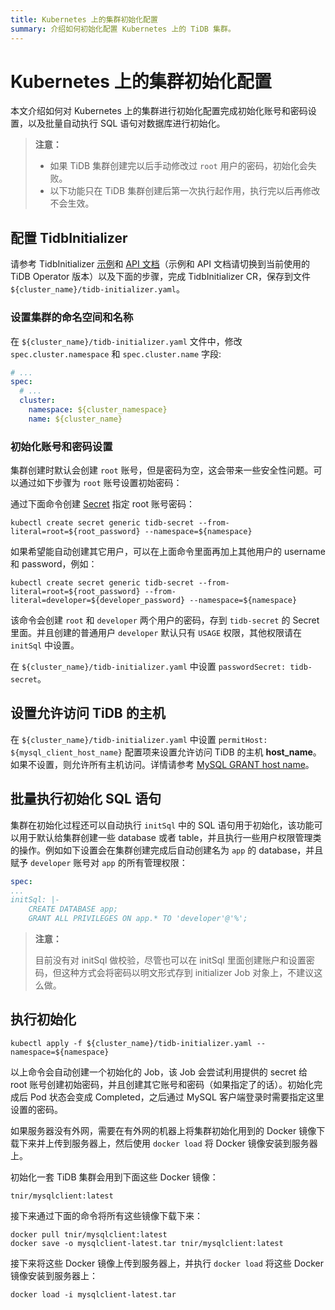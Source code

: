 ```yaml
---
title: Kubernetes 上的集群初始化配置
summary: 介绍如何初始化配置 Kubernetes 上的 TiDB 集群。
---
```


# Kubernetes 上的集群初始化配置

本文介绍如何对 Kubernetes 上的集群进行初始化配置完成初始化账号和密码设置，以及批量自动执行 SQL 语句对数据库进行初始化。

> **注意：**
>
> * 如果 TiDB 集群创建完以后手动修改过 `root` 用户的密码，初始化会失败。
> * 以下功能只在 TiDB 集群创建后第一次执行起作用，执行完以后再修改不会生效。

## 配置 TidbInitializer

请参考 TidbInitializer [示例](https://github.com/pingcap/tidb-operator/blob/v1.3.7/manifests/initializer/tidb-initializer.yaml)和 [API 文档](https://github.com/pingcap/tidb-operator/blob/master/docs/api-references/docs.md)（示例和 API 文档请切换到当前使用的 TiDB Operator 版本）以及下面的步骤，完成 TidbInitializer CR，保存到文件 `${cluster_name}/tidb-initializer.yaml`。

### 设置集群的命名空间和名称

在 `${cluster_name}/tidb-initializer.yaml` 文件中，修改 `spec.cluster.namespace` 和 `spec.cluster.name` 字段:


```yaml
# ...
spec:
  # ...
  cluster:
    namespace: ${cluster_namespace}
    name: ${cluster_name}
```

### 初始化账号和密码设置

集群创建时默认会创建 `root` 账号，但是密码为空，这会带来一些安全性问题。可以通过如下步骤为 `root` 账号设置初始密码：

通过下面命令创建 [Secret](https://kubernetes.io/docs/concepts/configuration/secret/) 指定 root 账号密码：


```shell
kubectl create secret generic tidb-secret --from-literal=root=${root_password} --namespace=${namespace}
```

如果希望能自动创建其它用户，可以在上面命令里面再加上其他用户的 username 和 password，例如：


```shell
kubectl create secret generic tidb-secret --from-literal=root=${root_password} --from-literal=developer=${developer_password} --namespace=${namespace}
```

该命令会创建 `root` 和 `developer` 两个用户的密码，存到 `tidb-secret` 的 Secret 里面。并且创建的普通用户 `developer` 默认只有 `USAGE` 权限，其他权限请在 `initSql` 中设置。

在 `${cluster_name}/tidb-initializer.yaml` 中设置 `passwordSecret: tidb-secret`。

## 设置允许访问 TiDB 的主机

在 `${cluster_name}/tidb-initializer.yaml` 中设置 `permitHost: ${mysql_client_host_name}` 配置项来设置允许访问 TiDB 的主机 **host_name**。如果不设置，则允许所有主机访问。详情请参考 [MySQL GRANT host name](https://dev.mysql.com/doc/refman/5.7/en/grant.html)。

## 批量执行初始化 SQL 语句

集群在初始化过程还可以自动执行 `initSql` 中的 SQL 语句用于初始化，该功能可以用于默认给集群创建一些 database 或者 table，并且执行一些用户权限管理类的操作。例如如下设置会在集群创建完成后自动创建名为 `app` 的 database，并且赋予 `developer` 账号对 `app` 的所有管理权限：


```yaml
spec:
...
initSql: |-
    CREATE DATABASE app;
    GRANT ALL PRIVILEGES ON app.* TO 'developer'@'%';
```

> **注意：**
>
> 目前没有对 initSql 做校验，尽管也可以在 initSql 里面创建账户和设置密码，但这种方式会将密码以明文形式存到 initializer Job 对象上，不建议这么做。

## 执行初始化


```shell
kubectl apply -f ${cluster_name}/tidb-initializer.yaml --namespace=${namespace}
```

以上命令会自动创建一个初始化的 Job，该 Job 会尝试利用提供的 secret 给 root 账号创建初始密码，并且创建其它账号和密码（如果指定了的话）。初始化完成后 Pod 状态会变成 Completed，之后通过 MySQL 客户端登录时需要指定这里设置的密码。

如果服务器没有外网，需要在有外网的机器上将集群初始化用到的 Docker 镜像下载下来并上传到服务器上，然后使用 `docker load` 将 Docker 镜像安装到服务器上。

初始化一套 TiDB 集群会用到下面这些 Docker 镜像：

```shell
tnir/mysqlclient:latest
```

接下来通过下面的命令将所有这些镜像下载下来：


```shell
docker pull tnir/mysqlclient:latest
docker save -o mysqlclient-latest.tar tnir/mysqlclient:latest
```

接下来将这些 Docker 镜像上传到服务器上，并执行 `docker load` 将这些 Docker 镜像安装到服务器上：


```shell
docker load -i mysqlclient-latest.tar
```
